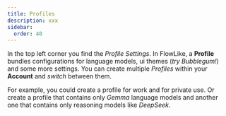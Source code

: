 ```yaml
---
title: Profiles
description: xxx
sidebar:
  order: 40
---
```


In the top left corner you find the *Profile Settings*. In FlowLike, a **Profile** bundles configurations for language models, ui themes (*try Bubblegum!*) and some more settings. You can create multiple *Profiles* within your **Account** and *switch* between them. 

For example, you could create a profile for work and for private use. Or create a profile that contains only *Gemma* language models and another one that contains only reasoning models like *DeepSeek*.

